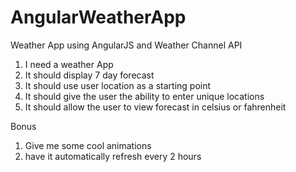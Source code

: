 # AngularWeatherApp
Weather App using AngularJS and Weather Channel API

1. I need a weather App
2. It should display 7 day forecast
3. It should use user location as a starting point
4. It should give the user the ability to enter unique locations
5. It should allow the user to view forecast in celsius or fahrenheit

Bonus
1. Give me some cool animations
2. have it automatically refresh every 2 hours  
